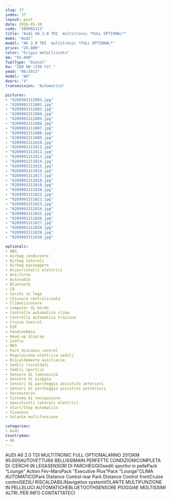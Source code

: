 ```yaml
---
slug: 37
index: 37
layout: post
date: 2016-05-30
code: "289991311"
title: "Audi A6 2.0 TDI  multitronic *FULL OPTIONAL*"
make: "Audi"
model: "A6 2.0 TDI  multitronic *FULL OPTIONAL*"
price: "26.800"
color: "Grigio metallizzato"
km: "95.000"
fuelType: "Diesel"
kw: "100 kW (136 CV) "
yead: "06/2013"
model: "A6"
doors: "4"
transmission: "Automatico"

pictures:
- "0289991311001.jpg"
- "0289991311002.jpg"
- "0289991311003.jpg"
- "0289991311004.jpg"
- "0289991311005.jpg"
- "0289991311006.jpg"
- "0289991311007.jpg"
- "0289991311008.jpg"
- "0289991311009.jpg"
- "0289991311010.jpg"
- "0289991311011.jpg"
- "0289991311012.jpg"
- "0289991311013.jpg"
- "0289991311014.jpg"
- "0289991311015.jpg"
- "0289991311016.jpg"
- "0289991311017.jpg"
- "0289991311018.jpg"
- "0289991311019.jpg"
- "0289991311020.jpg"
- "0289991311021.jpg"
- "0289991311022.jpg"
- "0289991311023.jpg"
- "0289991311024.jpg"
- "0289991311025.jpg"
- "0289991311026.jpg"
- "0289991311027.jpg"
- "0289991311028.jpg"
- "0289991311029.jpg"
- "0289991311030.jpg"

optionals:
- ABS
- Airbag conducente
- Airbag laterali
- Airbag passeggero
- Alzacristalli elettrici
- Antifurto
- Autoradio
- Bluetooth
- CD
- Cerchi in lega
- Chiusura centralizzata
- Climatizzatore
- Computer di bordo
- Controllo automatico clima
- Controllo automatico trazione
- Cruise Control
- ESP
- Fendinebbia
- Head-up display
- Isofix
- MP3
- Park distance control
- Regolazione elettrica sedili
- Riscaldamento ausiliario
- Sedili riscaldati
- Sedili sportivi
- Sensore di luminosità
- Sensore di pioggia
- Sensori di parcheggio assistito anteriori
- Sensori di parcheggio assistito posteriori
- Servosterzo
- Sistema di navigazione
- Specchietti laterali elettrici
- Start/Stop Automatico
- Vivavoce
- Volante multifunzione

categories:
- Audi
Countryman:
- A6
---
```

AUDI A6 2.0 TDI MULTITRONIC FULL OPTIONALANNO 2013KM 95.000AUTOVETTURA BELLISSIMAIN PERFETTE CONDIZIONICOMPLETA DI :CERCHI IN LEGASENSORI DI PARCHEGGIOsedili sportivi in pellePack "Lounge" Action Fév-MarsPack "Executive Plus"Pack "Lounge"CLIMA AUTOMATICOPark Distance Control rear Park Distance Control frontCruise controlSEDILI RISCALDABILINavigation systemVOLANTE MULTIFUNZIONE IN PELLELUCI AUTOMATICHEBLUETOOTHSENSORE PIOGGIAE MOLTISSIMI ALTRI..PER INFO CONTATTATECI